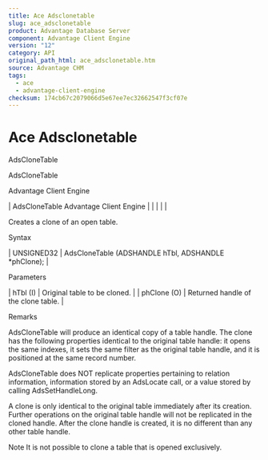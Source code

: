```yaml
---
title: Ace Adsclonetable
slug: ace_adsclonetable
product: Advantage Database Server
component: Advantage Client Engine
version: "12"
category: API
original_path_html: ace_adsclonetable.htm
source: Advantage CHM
tags:
  - ace
  - advantage-client-engine
checksum: 174cb67c2079066d5e67ee7ec32662547f3cf07e
---
```


# Ace Adsclonetable

AdsCloneTable

AdsCloneTable

Advantage Client Engine

| AdsCloneTable  Advantage Client Engine |  |  |  |  |

Creates a clone of an open table.

Syntax

| UNSIGNED32 | AdsCloneTable (ADSHANDLE hTbl,  ADSHANDLE \*phClone); |

Parameters

| hTbl (I) | Original table to be cloned. |
| phClone (O) | Returned handle of the clone table. |

Remarks

AdsCloneTable will produce an identical copy of a table handle. The clone has the following properties identical to the original table handle: it opens the same indexes, it sets the same filter as the original table handle, and it is positioned at the same record number.

AdsCloneTable does NOT replicate properties pertaining to relation information, information stored by an AdsLocate call, or a value stored by calling AdsSetHandleLong.

A clone is only identical to the original table immediately after its creation. Further operations on the original table handle will not be replicated in the cloned handle. After the clone handle is created, it is no different than any other table handle.

Note It is not possible to clone a table that is opened exclusively.

